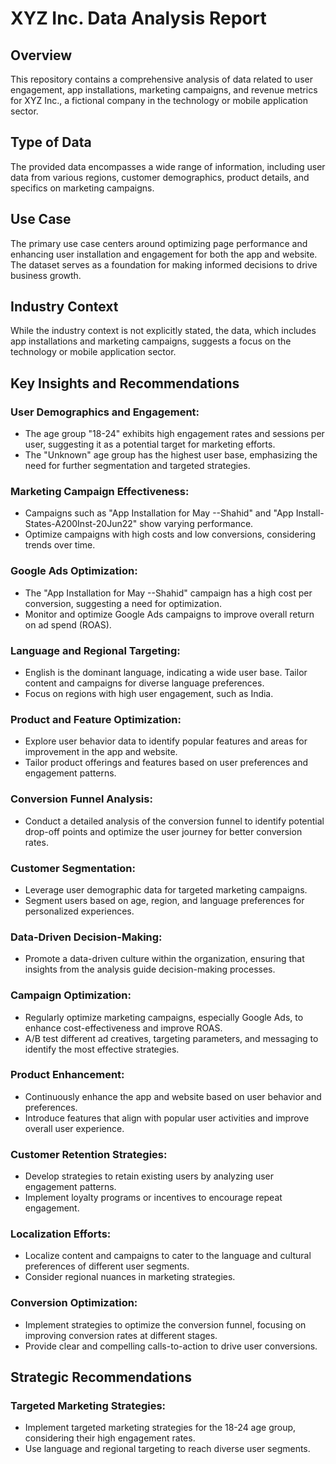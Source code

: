 # XYZ Inc. Data Analysis Report

## Overview

This repository contains a comprehensive analysis of data related to user engagement, app installations, marketing campaigns, and revenue metrics for XYZ Inc., a fictional company in the technology or mobile application sector.

## Type of Data

The provided data encompasses a wide range of information, including user data from various regions, customer demographics, product details, and specifics on marketing campaigns.

## Use Case

The primary use case centers around optimizing page performance and enhancing user installation and engagement for both the app and website. The dataset serves as a foundation for making informed decisions to drive business growth.

## Industry Context

While the industry context is not explicitly stated, the data, which includes app installations and marketing campaigns, suggests a focus on the technology or mobile application sector.

## Key Insights and Recommendations

### User Demographics and Engagement:

- The age group "18-24" exhibits high engagement rates and sessions per user, suggesting it as a potential target for marketing efforts.
- The "Unknown" age group has the highest user base, emphasizing the need for further segmentation and targeted strategies.

### Marketing Campaign Effectiveness:

- Campaigns such as "App Installation for May --Shahid" and "App Install-States-A200Inst-20Jun22" show varying performance.
- Optimize campaigns with high costs and low conversions, considering trends over time.

### Google Ads Optimization:

- The "App Installation for May --Shahid" campaign has a high cost per conversion, suggesting a need for optimization.
- Monitor and optimize Google Ads campaigns to improve overall return on ad spend (ROAS).

### Language and Regional Targeting:

- English is the dominant language, indicating a wide user base. Tailor content and campaigns for diverse language preferences.
- Focus on regions with high user engagement, such as India.

### Product and Feature Optimization:

- Explore user behavior data to identify popular features and areas for improvement in the app and website.
- Tailor product offerings and features based on user preferences and engagement patterns.

### Conversion Funnel Analysis:

- Conduct a detailed analysis of the conversion funnel to identify potential drop-off points and optimize the user journey for better conversion rates.

### Customer Segmentation:

- Leverage user demographic data for targeted marketing campaigns.
- Segment users based on age, region, and language preferences for personalized experiences.

### Data-Driven Decision-Making:

- Promote a data-driven culture within the organization, ensuring that insights from the analysis guide decision-making processes.

### Campaign Optimization:

- Regularly optimize marketing campaigns, especially Google Ads, to enhance cost-effectiveness and improve ROAS.
- A/B test different ad creatives, targeting parameters, and messaging to identify the most effective strategies.

### Product Enhancement:

- Continuously enhance the app and website based on user behavior and preferences.
- Introduce features that align with popular user activities and improve overall user experience.

### Customer Retention Strategies:

- Develop strategies to retain existing users by analyzing user engagement patterns.
- Implement loyalty programs or incentives to encourage repeat engagement.

### Localization Efforts:

- Localize content and campaigns to cater to the language and cultural preferences of different user segments.
- Consider regional nuances in marketing strategies.

### Conversion Optimization:

- Implement strategies to optimize the conversion funnel, focusing on improving conversion rates at different stages.
- Provide clear and compelling calls-to-action to drive user conversions.

## Strategic Recommendations

### Targeted Marketing Strategies:

- Implement targeted marketing strategies for the 18-24 age group, considering their high engagement rates.
- Use language and regional targeting to reach diverse user segments.
